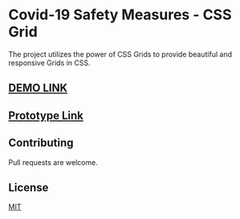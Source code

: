 # Covid-19 Safety Measures - CSS Grid

The project utilizes the power of CSS Grids to provide beautiful and responsive Grids in CSS.
##
## [DEMO LINK](https://ashokcpg.gitlab.io/covid-19-safety-measures-css-grid)
## [Prototype Link](https://www.figma.com/file/6WyUsVLuux0TRRMk1FTPpn/Covid-19-safety-measures-css-grid)

##
## Contributing
Pull requests are welcome.

## License
[MIT](https://choosealicense.com/licenses/mit/)